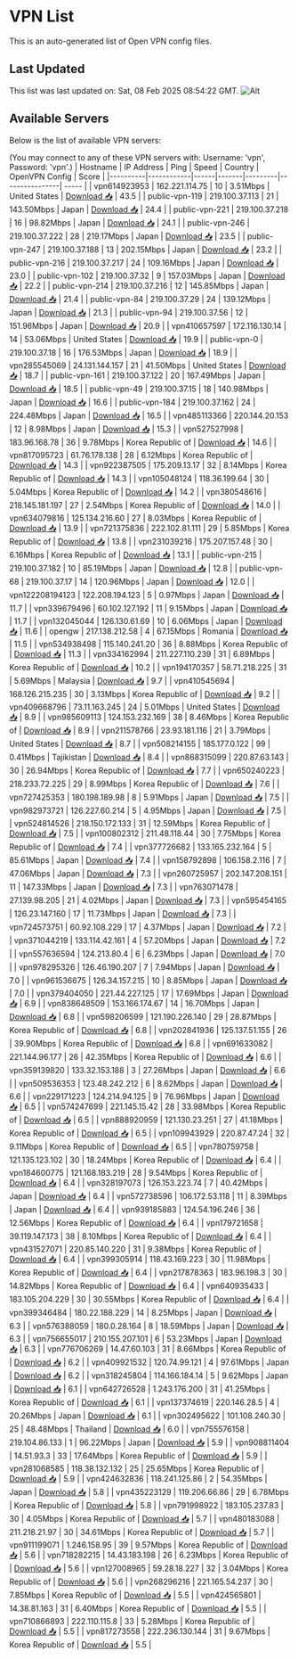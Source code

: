# VPN List

This is an auto-generated list of Open VPN config files.

## Last Updated

This list was last updated on: Sat, 08 Feb 2025 08:54:22 GMT.
![Alt](https://repobeats.axiom.co/api/embed/186b98318ef1479477931607c1ad7d823f12451f.svg "Repobeats analytics image")

## Available Servers

Below is the list of available VPN servers:

(You may connect to any of these VPN servers with: Username: 'vpn', Password: 'vpn'.)
| Hostname | IP Address | Ping | Speed | Country | OpenVPN Config | Score |
|----------|------------|------|-------|---------|----------------| ----- |
| vpn614923953 | 162.221.114.75 | 10 | 3.51Mbps | United States | [Download 📥](./configs/server_0_US.ovpn) | 43.5 |
| public-vpn-119 | 219.100.37.113 | 21 | 143.50Mbps | Japan | [Download 📥](./configs/server_1_JP.ovpn) | 24.4 |
| public-vpn-221 | 219.100.37.218 | 16 | 98.82Mbps | Japan | [Download 📥](./configs/server_2_JP.ovpn) | 24.1 |
| public-vpn-246 | 219.100.37.222 | 28 | 219.17Mbps | Japan | [Download 📥](./configs/server_3_JP.ovpn) | 23.5 |
| public-vpn-247 | 219.100.37.188 | 13 | 202.15Mbps | Japan | [Download 📥](./configs/server_4_JP.ovpn) | 23.2 |
| public-vpn-216 | 219.100.37.217 | 24 | 109.16Mbps | Japan | [Download 📥](./configs/server_5_JP.ovpn) | 23.0 |
| public-vpn-102 | 219.100.37.32 | 9 | 157.03Mbps | Japan | [Download 📥](./configs/server_6_JP.ovpn) | 22.2 |
| public-vpn-214 | 219.100.37.216 | 12 | 145.85Mbps | Japan | [Download 📥](./configs/server_7_JP.ovpn) | 21.4 |
| public-vpn-84 | 219.100.37.29 | 24 | 139.12Mbps | Japan | [Download 📥](./configs/server_8_JP.ovpn) | 21.3 |
| public-vpn-94 | 219.100.37.56 | 12 | 151.96Mbps | Japan | [Download 📥](./configs/server_9_JP.ovpn) | 20.9 |
| vpn410657597 | 172.116.130.14 | 14 | 53.06Mbps | United States | [Download 📥](./configs/server_10_US.ovpn) | 19.9 |
| public-vpn-0 | 219.100.37.18 | 16 | 176.53Mbps | Japan | [Download 📥](./configs/server_11_JP.ovpn) | 18.9 |
| vpn285545069 | 24.131.144.157 | 21 | 41.50Mbps | United States | [Download 📥](./configs/server_12_US.ovpn) | 18.7 |
| public-vpn-161 | 219.100.37.122 | 20 | 167.49Mbps | Japan | [Download 📥](./configs/server_13_JP.ovpn) | 18.5 |
| public-vpn-49 | 219.100.37.15 | 18 | 140.98Mbps | Japan | [Download 📥](./configs/server_14_JP.ovpn) | 16.6 |
| public-vpn-184 | 219.100.37.162 | 24 | 224.48Mbps | Japan | [Download 📥](./configs/server_15_JP.ovpn) | 16.5 |
| vpn485113366 | 220.144.20.153 | 12 | 8.98Mbps | Japan | [Download 📥](./configs/server_16_JP.ovpn) | 15.3 |
| vpn527527998 | 183.96.168.78 | 36 | 9.78Mbps | Korea Republic of | [Download 📥](./configs/server_17_KR.ovpn) | 14.6 |
| vpn817095723 | 61.76.178.138 | 28 | 6.12Mbps | Korea Republic of | [Download 📥](./configs/server_18_KR.ovpn) | 14.3 |
| vpn922387505 | 175.209.13.17 | 32 | 8.14Mbps | Korea Republic of | [Download 📥](./configs/server_19_KR.ovpn) | 14.3 |
| vpn105048124 | 118.36.199.64 | 30 | 5.04Mbps | Korea Republic of | [Download 📥](./configs/server_20_KR.ovpn) | 14.2 |
| vpn380548616 | 218.145.181.197 | 27 | 2.54Mbps | Korea Republic of | [Download 📥](./configs/server_21_KR.ovpn) | 14.0 |
| vpn634079816 | 125.134.216.60 | 27 | 8.03Mbps | Korea Republic of | [Download 📥](./configs/server_22_KR.ovpn) | 13.9 |
| vpn721375836 | 222.102.81.111 | 29 | 5.85Mbps | Korea Republic of | [Download 📥](./configs/server_23_KR.ovpn) | 13.8 |
| vpn231039216 | 175.207.157.48 | 30 | 6.16Mbps | Korea Republic of | [Download 📥](./configs/server_24_KR.ovpn) | 13.1 |
| public-vpn-215 | 219.100.37.182 | 10 | 85.19Mbps | Japan | [Download 📥](./configs/server_25_JP.ovpn) | 12.8 |
| public-vpn-68 | 219.100.37.17 | 14 | 120.96Mbps | Japan | [Download 📥](./configs/server_26_JP.ovpn) | 12.0 |
| vpn122208194123 | 122.208.194.123 | 5 | 0.97Mbps | Japan | [Download 📥](./configs/server_27_JP.ovpn) | 11.7 |
| vpn339679496 | 60.102.127.192 | 11 | 9.15Mbps | Japan | [Download 📥](./configs/server_28_JP.ovpn) | 11.7 |
| vpn132045044 | 126.130.61.69 | 10 | 6.06Mbps | Japan | [Download 📥](./configs/server_29_JP.ovpn) | 11.6 |
| opengw | 217.138.212.58 | 4 | 67.15Mbps | Romania | [Download 📥](./configs/server_30_RO.ovpn) | 11.5 |
| vpn534938498 | 115.140.241.20 | 36 | 8.88Mbps | Korea Republic of | [Download 📥](./configs/server_31_KR.ovpn) | 11.3 |
| vpn334162994 | 211.227.110.239 | 31 | 6.89Mbps | Korea Republic of | [Download 📥](./configs/server_32_KR.ovpn) | 10.2 |
| vpn194170357 | 58.71.218.225 | 31 | 5.69Mbps | Malaysia | [Download 📥](./configs/server_33_MY.ovpn) | 9.7 |
| vpn410545694 | 168.126.215.235 | 30 | 3.13Mbps | Korea Republic of | [Download 📥](./configs/server_34_KR.ovpn) | 9.2 |
| vpn409668796 | 73.11.163.245 | 24 | 5.01Mbps | United States | [Download 📥](./configs/server_35_US.ovpn) | 8.9 |
| vpn985609113 | 124.153.232.169 | 38 | 8.46Mbps | Korea Republic of | [Download 📥](./configs/server_36_KR.ovpn) | 8.9 |
| vpn211578766 | 23.93.181.116 | 21 | 3.79Mbps | United States | [Download 📥](./configs/server_37_US.ovpn) | 8.7 |
| vpn508214155 | 185.177.0.122 | 99 | 0.41Mbps | Tajikistan | [Download 📥](./configs/server_38_TJ.ovpn) | 8.4 |
| vpn868315099 | 220.87.63.143 | 30 | 26.94Mbps | Korea Republic of | [Download 📥](./configs/server_39_KR.ovpn) | 7.7 |
| vpn650240223 | 218.233.72.225 | 29 | 8.99Mbps | Korea Republic of | [Download 📥](./configs/server_40_KR.ovpn) | 7.6 |
| vpn727425353 | 180.198.189.98 | 8 | 5.91Mbps | Japan | [Download 📥](./configs/server_41_JP.ovpn) | 7.5 |
| vpn982973721 | 126.227.60.214 | 5 | 4.95Mbps | Japan | [Download 📥](./configs/server_42_JP.ovpn) | 7.5 |
| vpn524814526 | 218.150.172.133 | 31 | 12.59Mbps | Korea Republic of | [Download 📥](./configs/server_43_KR.ovpn) | 7.5 |
| vpn100802312 | 211.48.118.44 | 30 | 7.75Mbps | Korea Republic of | [Download 📥](./configs/server_44_KR.ovpn) | 7.4 |
| vpn377726682 | 133.165.232.164 | 5 | 85.61Mbps | Japan | [Download 📥](./configs/server_45_JP.ovpn) | 7.4 |
| vpn158792898 | 106.158.2.116 | 7 | 47.06Mbps | Japan | [Download 📥](./configs/server_46_JP.ovpn) | 7.3 |
| vpn260725957 | 202.147.208.151 | 11 | 147.33Mbps | Japan | [Download 📥](./configs/server_47_JP.ovpn) | 7.3 |
| vpn763071478 | 27.139.98.205 | 21 | 4.02Mbps | Japan | [Download 📥](./configs/server_48_JP.ovpn) | 7.3 |
| vpn595454165 | 126.23.147.160 | 17 | 11.73Mbps | Japan | [Download 📥](./configs/server_49_JP.ovpn) | 7.3 |
| vpn724573751 | 60.92.108.229 | 17 | 4.37Mbps | Japan | [Download 📥](./configs/server_50_JP.ovpn) | 7.2 |
| vpn371044219 | 133.114.42.161 | 4 | 57.20Mbps | Japan | [Download 📥](./configs/server_51_JP.ovpn) | 7.2 |
| vpn557636594 | 124.213.80.4 | 6 | 6.23Mbps | Japan | [Download 📥](./configs/server_52_JP.ovpn) | 7.0 |
| vpn978295326 | 126.46.190.207 | 7 | 7.94Mbps | Japan | [Download 📥](./configs/server_53_JP.ovpn) | 7.0 |
| vpn961536675 | 126.34.157.215 | 10 | 8.85Mbps | Japan | [Download 📥](./configs/server_54_JP.ovpn) | 7.0 |
| vpn379404050 | 221.44.227.125 | 17 | 17.69Mbps | Japan | [Download 📥](./configs/server_55_JP.ovpn) | 6.9 |
| vpn838648509 | 153.166.174.67 | 14 | 16.70Mbps | Japan | [Download 📥](./configs/server_56_JP.ovpn) | 6.8 |
| vpn598206599 | 121.190.226.140 | 29 | 28.87Mbps | Korea Republic of | [Download 📥](./configs/server_57_KR.ovpn) | 6.8 |
| vpn202841936 | 125.137.51.155 | 26 | 39.90Mbps | Korea Republic of | [Download 📥](./configs/server_58_KR.ovpn) | 6.8 |
| vpn691633082 | 221.144.96.177 | 26 | 42.35Mbps | Korea Republic of | [Download 📥](./configs/server_59_KR.ovpn) | 6.6 |
| vpn359139820 | 133.32.153.188 | 3 | 27.26Mbps | Japan | [Download 📥](./configs/server_60_JP.ovpn) | 6.6 |
| vpn509536353 | 123.48.242.212 | 6 | 8.62Mbps | Japan | [Download 📥](./configs/server_61_JP.ovpn) | 6.6 |
| vpn229171223 | 124.214.94.125 | 9 | 76.96Mbps | Japan | [Download 📥](./configs/server_62_JP.ovpn) | 6.5 |
| vpn574247699 | 221.145.15.42 | 28 | 33.98Mbps | Korea Republic of | [Download 📥](./configs/server_63_KR.ovpn) | 6.5 |
| vpn888920959 | 121.130.23.251 | 27 | 41.18Mbps | Korea Republic of | [Download 📥](./configs/server_64_KR.ovpn) | 6.5 |
| vpn109943929 | 220.87.47.24 | 32 | 9.11Mbps | Korea Republic of | [Download 📥](./configs/server_65_KR.ovpn) | 6.5 |
| vpn780759758 | 121.135.123.102 | 30 | 18.24Mbps | Korea Republic of | [Download 📥](./configs/server_66_KR.ovpn) | 6.4 |
| vpn184600775 | 121.168.183.219 | 28 | 9.54Mbps | Korea Republic of | [Download 📥](./configs/server_67_KR.ovpn) | 6.4 |
| vpn328197073 | 126.153.223.74 | 7 | 40.42Mbps | Japan | [Download 📥](./configs/server_68_JP.ovpn) | 6.4 |
| vpn572738596 | 106.172.53.118 | 11 | 8.39Mbps | Japan | [Download 📥](./configs/server_69_JP.ovpn) | 6.4 |
| vpn939185883 | 124.54.196.246 | 36 | 12.56Mbps | Korea Republic of | [Download 📥](./configs/server_70_KR.ovpn) | 6.4 |
| vpn179721658 | 39.119.147.173 | 38 | 8.10Mbps | Korea Republic of | [Download 📥](./configs/server_71_KR.ovpn) | 6.4 |
| vpn431527071 | 220.85.140.220 | 31 | 9.38Mbps | Korea Republic of | [Download 📥](./configs/server_72_KR.ovpn) | 6.4 |
| vpn399305914 | 118.43.169.223 | 30 | 11.98Mbps | Korea Republic of | [Download 📥](./configs/server_73_KR.ovpn) | 6.4 |
| vpn217878363 | 183.96.198.3 | 30 | 14.82Mbps | Korea Republic of | [Download 📥](./configs/server_74_KR.ovpn) | 6.4 |
| vpn640935433 | 183.105.204.229 | 30 | 30.55Mbps | Korea Republic of | [Download 📥](./configs/server_75_KR.ovpn) | 6.4 |
| vpn399346484 | 180.22.188.229 | 14 | 8.25Mbps | Japan | [Download 📥](./configs/server_76_JP.ovpn) | 6.3 |
| vpn576388059 | 180.0.28.164 | 8 | 18.59Mbps | Japan | [Download 📥](./configs/server_77_JP.ovpn) | 6.3 |
| vpn756655017 | 210.155.207.101 | 6 | 53.23Mbps | Japan | [Download 📥](./configs/server_78_JP.ovpn) | 6.3 |
| vpn776706269 | 14.47.60.103 | 31 | 8.66Mbps | Korea Republic of | [Download 📥](./configs/server_79_KR.ovpn) | 6.2 |
| vpn409921532 | 120.74.99.121 | 4 | 97.61Mbps | Japan | [Download 📥](./configs/server_80_JP.ovpn) | 6.2 |
| vpn318245804 | 114.166.184.14 | 5 | 9.62Mbps | Japan | [Download 📥](./configs/server_81_JP.ovpn) | 6.1 |
| vpn642726528 | 1.243.176.200 | 31 | 41.25Mbps | Korea Republic of | [Download 📥](./configs/server_82_KR.ovpn) | 6.1 |
| vpn137374619 | 220.146.28.5 | 4 | 20.26Mbps | Japan | [Download 📥](./configs/server_83_JP.ovpn) | 6.1 |
| vpn302495622 | 101.108.240.30 | 25 | 48.48Mbps | Thailand | [Download 📥](./configs/server_84_TH.ovpn) | 6.0 |
| vpn755576158 | 219.104.86.133 | 1 | 96.22Mbps | Japan | [Download 📥](./configs/server_85_JP.ovpn) | 5.9 |
| vpn908811404 | 14.51.93.3 | 33 | 17.64Mbps | Korea Republic of | [Download 📥](./configs/server_86_KR.ovpn) | 5.9 |
| vpn281068585 | 118.38.132.132 | 25 | 25.65Mbps | Korea Republic of | [Download 📥](./configs/server_87_KR.ovpn) | 5.9 |
| vpn424632836 | 118.241.125.86 | 2 | 54.35Mbps | Japan | [Download 📥](./configs/server_88_JP.ovpn) | 5.8 |
| vpn435223129 | 119.206.66.86 | 29 | 6.78Mbps | Korea Republic of | [Download 📥](./configs/server_89_KR.ovpn) | 5.8 |
| vpn791998922 | 183.105.237.83 | 30 | 4.05Mbps | Korea Republic of | [Download 📥](./configs/server_90_KR.ovpn) | 5.7 |
| vpn480183088 | 211.218.21.97 | 30 | 34.61Mbps | Korea Republic of | [Download 📥](./configs/server_91_KR.ovpn) | 5.7 |
| vpn911199071 | 1.246.158.95 | 39 | 9.57Mbps | Korea Republic of | [Download 📥](./configs/server_92_KR.ovpn) | 5.6 |
| vpn718282215 | 14.43.183.198 | 26 | 6.23Mbps | Korea Republic of | [Download 📥](./configs/server_93_KR.ovpn) | 5.6 |
| vpn127008965 | 59.28.18.227 | 32 | 3.04Mbps | Korea Republic of | [Download 📥](./configs/server_94_KR.ovpn) | 5.6 |
| vpn268296216 | 221.165.54.237 | 30 | 7.85Mbps | Korea Republic of | [Download 📥](./configs/server_95_KR.ovpn) | 5.5 |
| vpn424565801 | 14.38.81.163 | 31 | 6.40Mbps | Korea Republic of | [Download 📥](./configs/server_96_KR.ovpn) | 5.5 |
| vpn710866893 | 222.110.115.8 | 33 | 5.28Mbps | Korea Republic of | [Download 📥](./configs/server_97_KR.ovpn) | 5.5 |
| vpn817273558 | 222.236.130.144 | 31 | 9.67Mbps | Korea Republic of | [Download 📥](./configs/server_98_KR.ovpn) | 5.5 |
